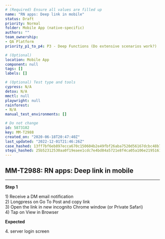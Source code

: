 ```yaml
---
# (Required) Ensure all values are filled up
name: "RN apps: Deep link in mobile"
status: Draft
priority: Normal
folder: Mobile App (native-specific)
authors: ""
team_ownership: 
- QA Platform
priority_p1_to_p4: P3 - Deep Functions (Do extensive scenarios work?)

# (Optional)
location: Mobile App
component: null
tags: []
labels: []

# (Optional) Test type and tools
cypress: N/A
detox: N/A
mmctl: null
playwright: null
rainforest: 
- N/A
manual_test_environments: []

# Do not change
id: 5873102
key: MM-T2988
created_on: "2020-06-18T20:47:40Z"
last_updated: "2022-12-01T21:46:26Z"
case_hashed: 13ff7bf6eb897ecca670c150604b2e49fbf26aba7520d56167dcbc48b7e4d30ec3d710283deae264b224910198494dc5
steps_hashed: 25b52312530aa0f19eaee1cdc7e4bd84a5721e8f4ca05a106e21951616d75dfee08d3a1e3b8c9a3bedc0a9b621c7224a
---
```


<!-- (Auto-generated) Based on frontmatter's "key" and "name" -->

## MM-T2988: RN apps: Deep link in mobile

---

**Step 1**

1\) Receive a DM email notification\
2\) Longpress on Go To Post and copy link\
3\) Open the link in new incognito Chrome window (or Private Safari)\
4\) Tap on View in Browser

**Expected**

4\. server login screen

